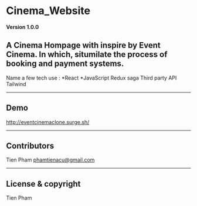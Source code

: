 # Cinema_Website

**Version 1.0.0**

A Cinema Hompage with inspire by Event Cinema. In which, situmilate the process of booking and payment systems.
---
Name a few tech use  : 
  *React
  *JavaScript
  Redux saga
  Third party API
  Tailwind

---
## Demo

http://eventcinemaclone.surge.sh/

---
## Contributors

Tien Pham <phamtienacu@gmail.com>


---

## License & copyright

Tien Pham 





